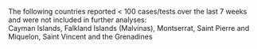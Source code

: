 The following countries reported < 100 cases/tests over the last 7 weeks and were not included in further analyses:<br>Cayman Islands, Falkland Islands (Malvinas), Montserrat, Saint Pierre and Miquelon, Saint Vincent and the Grenadines
<br>
